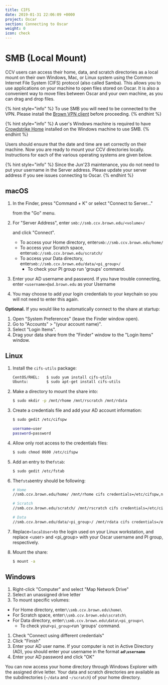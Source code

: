 ```yaml
---
title: CIFS
date: 2019-01-31 22:06:09 +0000
project: Oscar
section: Connecting to Oscar
weight: 0
icon: check
---
```


# SMB (Local Mount)

CCV users can access their home, data, and scratch directories as a local mount on their own Windows, Mac, or Linux system using the Common Internet File System (CIFS) protocol (also called Samba). This allows you to use applications on your machine to open files stored on Oscar. It is also a convenient way to move files between Oscar and your own machine, as you can drag and drop files.

{% hint style="info" %}
To use SMB you will need to be connected to the VPN. Please install the [Brown VPN client](https://vpn.brown.edu) before proceeding.
{% endhint %}

{% hint style="info" %}
A user's Windows machine is required to have [Crowdstrike Home](https://www.brown.edu/information-technology/software/catalog/crowdstrike-home) installed on the Windows machine to use SMB.
{% endhint %}

Users should ensure that the date and time are set correctly on their machine. Now you are ready to mount your CCV directories locally. Instructions for each of the various operating systems are given below.

{% hint style="info" %}
Since the Jun'23 maintenance, you do not need to put your username in the Server address. Please update your server address if you see issues connecting to Oscar.
{% endhint %}

## macOS

1.  In the Finder, press "Command + K" or select "Connect to Server..."

    from the "Go" menu.
2.  For "Server Address", enter `smb://smb.ccv.brown.edu/<volume>/`

    and click "Connect".

    * To access your Home directory, enter`smb://smb.ccv.brown.edu/home/`
    * To access your Scratch space, enter`smb://smb.ccv.brown.edu/scratch/`
    * To access your Data directory, enter`smb://smb.ccv.brown.edu/data/<pi_group>/`
      * To check your PI group run 'groups' command.
3. Enter your AD username and password. If you have trouble connecting, enter `<username>@ad.brown.edu` as your Username
4. You may choose to add your login credentials to your keychain so you will not need to enter this again.

**Optional.** If you would like to automatically connect to the share at startup:

1. Open "System Preferences" (leave the Finder window open).
2. Go to "Accounts" > "(your account name)".
3. Select "Login Items".
4. Drag your data share from the "Finder" window to the "Login Items" window.

## Linux

1.  Install the `cifs-utils` package:

    ```bash
    CentOS/RHEL:   $ sudo yum install cifs-utils
    Ubuntu:        $ sudo apt-get install cifs-utils
    ```
2.  Make a directory to mount the share into:

    ```bash
    $ sudo mkdir -p /mnt/rhome /mnt/rscratch /mnt/rdata
    ```
3.  Create a credentials file and add your AD account information:

    ```bash
    $ sudo gedit /etc/cifspw

    username=user
    password=password
    ```
4.  Allow only root access to the credentials files:

    ```bash
    $ sudo chmod 0600 /etc/cifspw
    ```
5.  Add an entry to the`fstab`:

    ```bash
    $ sudo gedit /etc/fstab
    ```
6.  The`fstab`entry should be following:

    ```bash
    # Home
    //smb.ccv.brown.edu/home/ /mnt/rhome cifs credentials=/etc/cifspw,nounix,uid=<localuser>,domain=ad.brown.edu 0 0

    # Scratch 
    //smb.ccv.brown.edu/scratch/ /mnt/rscratch cifs credentials=/etc/cifspw,nounix,uid=<localuser>,domain=ad.brown.edu 0 0

    # Data
    //smb.ccv.brown.edu/data/<pi_group>/ /mnt/rdata cifs credentials=/etc/cifspw,nounix,uid=<localUser>,domain=ad.brown.edu 0 0
    ```
7. Replace`<localUser>`to the login used on your Linux workstation, and replace \<user> and \<pi\_group> with your Oscar username and PI group, respectively.
8.  Mount the share:

    ```bash
    $ mount -a
    ```

## Windows

1. Right-click "Computer" and select "Map Network Drive"
2. Select an unassigned drive letter
3. To mount specific volumes:

* For Home directory, enter`\\smb.ccv.brown.edu\home\`
* For Scratch space, enter`\\smb.ccv.brown.edu\scratch\`
* For Data directory, enter`\\smb.ccv.brown.edu\data\<pi_group>\`
  * To check your`<pi_group>`run 'groups' command.

1. Check "Connect using different credentials"
2. Click "Finish"
3. Enter your AD user name. If your computer is not in Active Directory (AD), you should enter your username in the format **`ad\username`**
4. Enter your AD password and click "OK"

You can now access your home directory through Windows Explorer with the assigned drive letter. Your data and scratch directories are available as the subdirectories (`~/data` and `~/scratch`) of your home directory.
